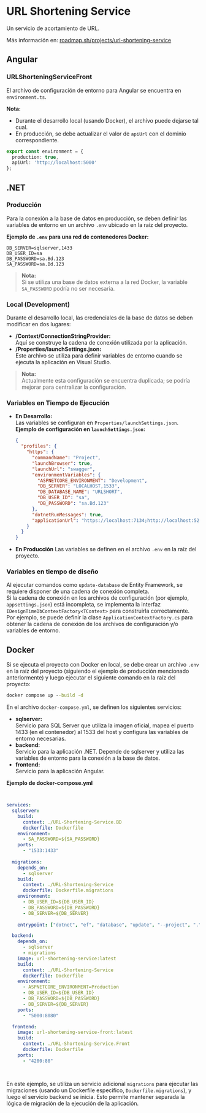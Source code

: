 # URL Shortening Service

Un servicio de acortamiento de URL.

Más información en: [roadmap.sh/projects/url-shortening-service](https://roadmap.sh/projects/url-shortening-service)



## Angular

### URLShorteningServiceFront

El archivo de configuración de entorno para Angular se encuentra en `environment.ts`.

**Nota:**

- Durante el desarrollo local (usando Docker), el archivo puede dejarse tal cual.
- En producción, se debe actualizar el valor de `apiUrl` con el dominio correspondiente.

```typescript
export const environment = {
  production: true,
  apiUrl: 'http://localhost:5000'
};
```




## .NET

### Producción

Para la conexión a la base de datos en producción, se deben definir las variables de entorno en un archivo `.env` ubicado en la raíz del proyecto.

**Ejemplo de `.env` para una red de contenedores Docker:**

```
DB_SERVER=sqlserver,1433
DB_USER_ID=sa
DB_PASSWORD=sa.Bd.123
SA_PASSWORD=sa.Bd.123
```


> **Nota:**  
> Si se utiliza una base de datos externa a la red Docker, la variable `SA_PASSWORD` podría no ser necesaria.

### Local (Development)

Durante el desarrollo local, las credenciales de la base de datos se deben modificar en dos lugares:
- **/Context/ConnectionStringProvider:**  
  Aquí se construye la cadena de conexión utilizada por la aplicación.
- **/Properties/launchSettings.json:**  
  Este archivo se utiliza para definir variables de entorno cuando se ejecuta la aplicación en Visual Studio.

> **Nota:**  
> Actualmente esta configuración se encuentra duplicada; se podría mejorar para centralizar la configuración.

### Variables en Tiempo de Ejecución

- **En Desarrollo:**  
  Las variables se configuran en `Properties/launchSettings.json`.  
  **Ejemplo de configuración en `launchSettings.json`:**

  ```json
  {
    "profiles": {
      "https": {
        "commandName": "Project",
        "launchBrowser": true,
        "launchUrl": "swagger",
        "environmentVariables": {
          "ASPNETCORE_ENVIRONMENT": "Development",
          "DB_SERVER": "LOCALHOST,1533",
          "DB_DATABASE_NAME": "URLSHORT",
          "DB_USER_ID": "sa",
          "DB_PASSWORD": "sa.Bd.123"
        },
        "dotnetRunMessages": true,
        "applicationUrl": "https://localhost:7134;http://localhost:5201"
      }
    }
  }
    ```
- **En Producción**
Las variables se definen en el archivo `.env` en la raíz del proyecto.

### Variables en tiempo de diseño

Al ejecutar comandos como `update-database` de Entity Framework, se requiere disponer de una cadena de conexión completa.  
Si la cadena de conexión en los archivos de configuración (por ejemplo, `appsettings.json`) está incompleta, se implementa la interfaz `IDesignTimeDbContextFactory<TContext>` para construirla correctamente.  
Por ejemplo, se puede definir la clase `ApplicationContextFactory.cs` para obtener la cadena de conexión de los archivos de configuración y/o variables de entorno.

## Docker

Si se ejecuta el proyecto con Docker en local, se debe crear un archivo `.env` en la raíz del proyecto (siguiendo el ejemplo de producción mencionado anteriormente) y luego ejecutar el siguiente comando en la raíz del proyecto:

```cmd
docker compose up --build -d
```
En el archivo `docker-compose.yml`, se definen los siguientes servicios:

- **sqlserver:**  
  Servicio para SQL Server que utiliza la imagen oficial, mapea el puerto 1433 (en el contenedor) al 1533 del host y configura las variables de entorno necesarias.
- **backend:**  
  Servicio para la aplicación .NET. Depende de sqlserver y utiliza las variables de entorno para la conexión a la base de datos.
- **frontend:**  
  Servicio para la aplicación Angular.  


**Ejemplo de docker-compose.yml**

```yml


services:
  sqlserver:
    build:
      context: ./URL-Shortening-Service.BD
      dockerfile: Dockerfile
    environment:
      - SA_PASSWORD=${SA_PASSWORD}
    ports:
      - "1533:1433"
  
  migrations:
    depends_on:
      - sqlserver
    build:
      context: ./URL-Shortening-Service
      dockerfile: Dockerfile.migrations
    environment:
      - DB_USER_ID=${DB_USER_ID}
      - DB_PASSWORD=${DB_PASSWORD}
      - DB_SERVER=${DB_SERVER}
    
    entrypoint: ["dotnet", "ef", "database", "update", "--project", ".", "--startup-project", "."]

  backend:
    depends_on:
      - sqlserver
      - migrations
    image: url-shortening-service:latest
    build:
      context: ./URL-Shortening-Service
      dockerfile: Dockerfile
    environment:
      - ASPNETCORE_ENVIRONMENT=Production
      - DB_USER_ID=${DB_USER_ID}
      - DB_PASSWORD=${DB_PASSWORD}
      - DB_SERVER=${DB_SERVER}
    ports:
      - "5000:8080"

  frontend:
    image: url-shortening-service-front:latest
    build:
      context: ./URL-Shortening-Service.Front
      dockerfile: Dockerfile
    ports:
      - "4200:80"
  
 
```

En este ejemplo, se utiliza un servicio adicional `migrations` para ejecutar las migraciones (usando un Dockerfile específico, `Dockerfile.migrations`), y luego el servicio backend se inicia. Esto permite mantener separada la lógica de migración de la ejecución de la aplicación.

